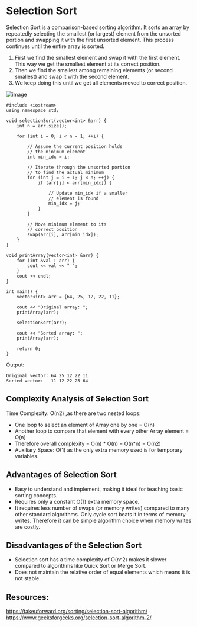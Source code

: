 # Selection Sort
Selection Sort is a comparison-based sorting algorithm. It sorts an array by repeatedly selecting the smallest (or largest) element from the unsorted portion and swapping it with the first unsorted element. This process continues until the entire array is sorted.
1. First we find the smallest element and swap it with the first element. This way we get the smallest element at its correct position.
2. Then we find the smallest among remaining elements (or second smallest) and swap it with the second element.
3. We keep doing this until we get all elements moved to correct position.

![image](https://github.com/user-attachments/assets/ae349bdd-141b-47eb-be04-ca3a464579bd)

```
#include <iostream>
using namespace std;

void selectionSort(vector<int> &arr) {
    int n = arr.size();

    for (int i = 0; i < n - 1; ++i) {

        // Assume the current position holds
        // the minimum element
        int min_idx = i;

        // Iterate through the unsorted portion
        // to find the actual minimum
        for (int j = i + 1; j < n; ++j) {
            if (arr[j] < arr[min_idx]) {

                // Update min_idx if a smaller
                // element is found
                min_idx = j; 
            }
        }

        // Move minimum element to its
        // correct position
        swap(arr[i], arr[min_idx]);
    }
}

void printArray(vector<int> &arr) {
    for (int &val : arr) {
        cout << val << " ";
    }
    cout << endl;
}

int main() {
    vector<int> arr = {64, 25, 12, 22, 11};

    cout << "Original array: ";
    printArray(arr); 

    selectionSort(arr);

    cout << "Sorted array: ";
    printArray(arr);

    return 0;
}
```
Output: 
```
Original vector: 64 25 12 22 11 
Sorted vector:   11 12 22 25 64
```
## Complexity Analysis of Selection Sort
Time Complexity: O(n2) ,as there are two nested loops:

* One loop to select an element of Array one by one = O(n)
* Another loop to compare that element with every other Array element = O(n)
* Therefore overall complexity = O(n) * O(n) = O(n*n) = O(n2)
* Auxiliary Space: O(1) as the only extra memory used is for temporary variables.

## Advantages of Selection Sort
* Easy to understand and implement, making it ideal for teaching basic sorting concepts.
* Requires only a constant O(1) extra memory space.
* It requires less number of swaps (or memory writes) compared to many other standard algorithms. Only cycle sort beats it in terms of memory writes. Therefore it can be simple algorithm choice when memory writes are costly.

## Disadvantages of the Selection Sort
* Selection sort has a time complexity of O(n^2) makes it slower compared to algorithms like Quick Sort or Merge Sort.
* Does not maintain the relative order of equal elements which means it is not stable.

## Resources:
https://takeuforward.org/sorting/selection-sort-algorithm/
https://www.geeksforgeeks.org/selection-sort-algorithm-2/




